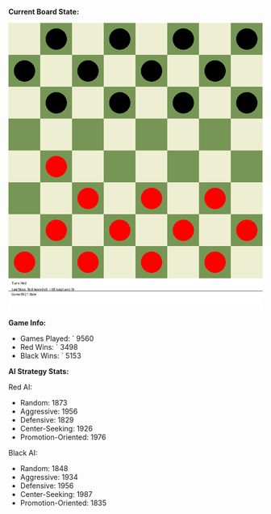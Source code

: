 
**Current Board State:**  
<!-- START_GIF -->
![Checkers Game](./checkers_game.gif)
<!-- END_GIF -->

**Game Info:**  
- Games Played: `<!-- GAMES_PLAYED --> 9560
- Red Wins: `<!-- RED_WINS --> 3498
- Black Wins: `<!-- BLACK_WINS --> 5153

<!-- AI_STATS -->
**AI Strategy Stats:**

Red AI:
- Random: 1873
- Aggressive: 1956
- Defensive: 1829
- Center-Seeking: 1926
- Promotion-Oriented: 1976

Black AI:
- Random: 1848
- Aggressive: 1934
- Defensive: 1956
- Center-Seeking: 1987
- Promotion-Oriented: 1835
